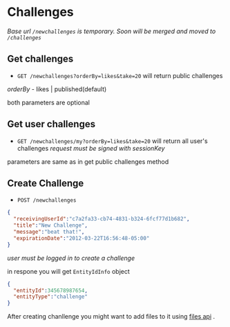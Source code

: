 # Challenges
*Base url `/newchallenges` is temporary. Soon will be merged and moved to `/challenges`*


## Get challenges
* `GET /newchallenges?orderBy=likes&take=20` will return public challenges

*orderBy* - likes | published(default)

both parameters are optional

## Get user challenges
* `GET /newchallenges/my?orderBy=likes&take=20` will return all user's challenges
*request must be signed with sessionKey*

parameters are same as in get public challenges method

## Create Challenge

* `POST /newchallenges`

```json
{
  "receivingUserId":"c7a2fa33-cb74-4831-b324-6fcf77d1b682",
  "title":"New Challenge",
  "message":"beat that!",
  "expirationDate":"2012-03-22T16:56:48-05:00"
}
```

*user must be logged in to create a challenge*

in respone you will get `EntityIdInfo` object
```json
{
  "entityId":345678987654,
  "entityType":"challenge"
}
```

After creating chanllenge you might want to add files to it using [files api](https://github.com/funkyOne/fortyTwo.Docs/blob/master/Files.md) .
